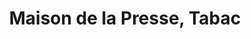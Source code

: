 ---
title: "Maison de la Presse, Tabac"
url: /virieu-le-grand/maison-de-la-presse-tabac/
shop: marchand de journaux
---